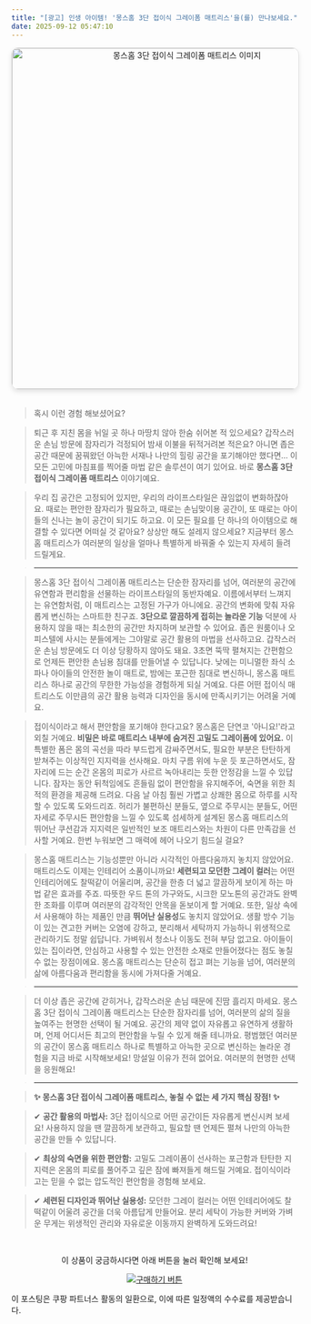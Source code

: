 ```yaml
---
title: "[광고] 인생 아이템! '몽스홈 3단 접이식 그레이폼 매트리스'을(를) 만나보세요."
date: 2025-09-12 05:47:10
---
```


<div align="center">
    <a href="https://link.coupang.com/re/AFFSDP?lptag=AF8916626&pageKey=8898583608&itemId=25982698843&vendorItemId=92965195504&traceid=V0-153-6fb36df96d089f08&clickBeacon=dd3eab20-8f9b-11f0-9889-d122654b29f0%7E3&requestid=20250912144644291013714668&token=31850C%7CMIXED" target="_blank">
        <img src="https://ads-partners.coupang.com/image1/NKJ96Xn5KPuRhKFyNMBcJUjt-4mY2W-h65yykmtC48IqMXVOYPW-00m9DLTGJ-9hMve4g3ha3kCyobwHNrGxmg9OpFNNScIM4VOLyvibyqxvtdxzSpfDqDmFnNl29kx-Ub7BbImVr88hqk8cli6LUGL3JiBJCJaOny8SBY10N5yGG9-PLIOQTbPnxWtStxuLJk4ug5nIpRmBPK-cVZnjxdnnG10UjmjEBHfZEJdwyX5gpHIwRApfifxmkSXEgkJYyIr64ay0uDjvu2AVUXg4xEgQ7QPiKx7azoE=" alt="몽스홈 3단 접이식 그레이폼 매트리스 이미지" width="600" style="max-width: 100%; height: auto; border-radius: 12px; border: 1px solid #e0e0e0; box-shadow: 0 4px 8px rgba(0,0,0,0.1);">
    </a>
</div>
<br>

> 혹시 이런 경험 해보셨어요?

> 퇴근 후 지친 몸을 뉘일 곳 하나 마땅치 않아 한숨 쉬어본 적 있으세요? 갑작스러운 손님 방문에 잠자리가 걱정되어 밤새 이불을 뒤적거려본 적은요? 아니면 좁은 공간 때문에 꿈꿔왔던 아늑한 서재나 나만의 힐링 공간을 포기해야만 했다면… 이 모든 고민에 마침표를 찍어줄 마법 같은 솔루션이 여기 있어요. 바로 **몽스홈 3단 접이식 그레이폼 매트리스** 이야기예요.

> 우리 집 공간은 고정되어 있지만, 우리의 라이프스타일은 끊임없이 변화하잖아요. 때로는 편안한 잠자리가 필요하고, 때로는 손님맞이용 공간이, 또 때로는 아이들의 신나는 놀이 공간이 되기도 하고요. 이 모든 필요를 단 하나의 아이템으로 해결할 수 있다면 어떠실 것 같아요? 상상만 해도 설레지 않으세요? 지금부터 몽스홈 매트리스가 여러분의 일상을 얼마나 특별하게 바꿔줄 수 있는지 자세히 들려드릴게요.

> ---

> 몽스홈 3단 접이식 그레이폼 매트리스는 단순한 잠자리를 넘어, 여러분의 공간에 유연함과 편리함을 선물하는 라이프스타일의 동반자예요. 이름에서부터 느껴지는 유연함처럼, 이 매트리스는 고정된 가구가 아니에요. 공간의 변화에 맞춰 자유롭게 변신하는 스마트한 친구죠. **3단으로 깔끔하게 접히는 놀라운 기능** 덕분에 사용하지 않을 때는 최소한의 공간만 차지하며 보관할 수 있어요. 좁은 원룸이나 오피스텔에 사시는 분들에게는 그야말로 공간 활용의 마법을 선사하고요. 갑작스러운 손님 방문에도 더 이상 당황하지 않아도 돼요. 3초면 뚝딱 펼쳐지는 간편함으로 언제든 편안한 손님용 침대를 만들어낼 수 있답니다. 낮에는 미니멀한 좌식 소파나 아이들의 안전한 놀이 매트로, 밤에는 포근한 침대로 변신하니, 몽스홈 매트리스 하나로 공간의 무한한 가능성을 경험하게 되실 거예요. 다른 어떤 접이식 매트리스도 이만큼의 공간 활용 능력과 디자인을 동시에 만족시키기는 어려울 거예요.

> 접이식이라고 해서 편안함을 포기해야 한다고요? 몽스홈은 단연코 '아니요!'라고 외칠 거예요. **비밀은 바로 매트리스 내부에 숨겨진 고밀도 그레이폼에 있어요.** 이 특별한 폼은 몸의 곡선을 따라 부드럽게 감싸주면서도, 필요한 부분은 탄탄하게 받쳐주는 이상적인 지지력을 선사해요. 마치 구름 위에 누운 듯 포근하면서도, 잠자리에 드는 순간 온몸의 피로가 사르르 녹아내리는 듯한 안정감을 느낄 수 있답니다. 잠자는 동안 뒤척임에도 흔들림 없이 편안함을 유지해주어, 숙면을 위한 최적의 환경을 제공해 드려요. 다음 날 아침 훨씬 가볍고 상쾌한 몸으로 하루를 시작할 수 있도록 도와드리죠. 허리가 불편하신 분들도, 옆으로 주무시는 분들도, 어떤 자세로 주무시든 편안함을 느낄 수 있도록 섬세하게 설계된 몽스홈 매트리스의 뛰어난 쿠션감과 지지력은 일반적인 보조 매트리스와는 차원이 다른 만족감을 선사할 거예요. 한번 누워보면 그 매력에 헤어 나오기 힘드실 걸요?

> 몽스홈 매트리스는 기능성뿐만 아니라 시각적인 아름다움까지 놓치지 않았어요. 매트리스도 이제는 인테리어 소품이니까요! **세련되고 모던한 그레이 컬러**는 어떤 인테리어에도 찰떡같이 어울리며, 공간을 한층 더 넓고 깔끔하게 보이게 하는 마법 같은 효과를 주죠. 따뜻한 우드 톤의 가구와도, 시크한 모노톤의 공간과도 완벽한 조화를 이루며 여러분의 감각적인 안목을 돋보이게 할 거예요. 또한, 일상 속에서 사용해야 하는 제품인 만큼 **뛰어난 실용성**도 놓치지 않았어요. 생활 방수 기능이 있는 견고한 커버는 오염에 강하고, 분리해서 세탁까지 가능하니 위생적으로 관리하기도 정말 쉽답니다. 가벼워서 청소나 이동도 전혀 부담 없고요. 아이들이 있는 집이라면, 안심하고 사용할 수 있는 안전한 소재로 만들어졌다는 점도 놓칠 수 없는 장점이에요. 몽스홈 매트리스는 단순히 접고 펴는 기능을 넘어, 여러분의 삶에 아름다움과 편리함을 동시에 가져다줄 거예요.

> ---

> 더 이상 좁은 공간에 갇히거나, 갑작스러운 손님 때문에 진땀 흘리지 마세요. 몽스홈 3단 접이식 그레이폼 매트리스는 단순한 잠자리를 넘어, 여러분의 삶의 질을 높여주는 현명한 선택이 될 거예요. 공간의 제약 없이 자유롭고 유연하게 생활하며, 언제 어디서든 최고의 편안함을 누릴 수 있게 해줄 테니까요. 평범했던 여러분의 공간이 몽스홈 매트리스 하나로 특별하고 아늑한 곳으로 변신하는 놀라운 경험을 지금 바로 시작해보세요! 망설일 이유가 전혀 없어요. 여러분의 현명한 선택을 응원해요!

> ---

> **✨ 몽스홈 3단 접이식 그레이폼 매트리스, 놓칠 수 없는 세 가지 핵심 장점! ✨**

> ✔ **공간 활용의 마법사:** 3단 접이식으로 어떤 공간이든 자유롭게 변신시켜 보세요! 사용하지 않을 땐 깔끔하게 보관하고, 필요할 땐 언제든 펼쳐 나만의 아늑한 공간을 만들 수 있답니다.

> ✔ **최상의 숙면을 위한 편안함:** 고밀도 그레이폼이 선사하는 포근함과 탄탄한 지지력은 온몸의 피로를 풀어주고 깊은 잠에 빠져들게 해드릴 거예요. 접이식이라고는 믿을 수 없는 압도적인 편안함을 경험해 보세요.

> ✔ **세련된 디자인과 뛰어난 실용성:** 모던한 그레이 컬러는 어떤 인테리어에도 찰떡같이 어울려 공간을 더욱 아름답게 만들어요. 분리 세탁이 가능한 커버와 가벼운 무게는 위생적인 관리와 자유로운 이동까지 완벽하게 도와드려요!



<br>

<div align="center">
  <p>이 상품이 궁금하시다면 아래 버튼을 눌러 확인해 보세요!</p>
  <a href="https://link.coupang.com/re/AFFSDP?lptag=AF8916626&pageKey=8898583608&itemId=25982698843&vendorItemId=92965195504&traceid=V0-153-6fb36df96d089f08&clickBeacon=dd3eab20-8f9b-11f0-9889-d122654b29f0%7E3&requestid=20250912144644291013714668&token=31850C%7CMIXED" target="_blank">
    <img src="https://img.shields.io/badge/지금 바로 구매하기-FF5722?style=for-the-badge&logo=coupa&logoColor=white" alt="구매하기 버튼">
  </a>
</div>

이 포스팅은 쿠팡 파트너스 활동의 일환으로, 이에 따른 일정액의 수수료를 제공받습니다.
